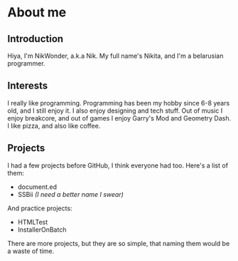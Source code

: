 # About me
## Introduction
Hiya, I'm NikWonder, a.k.a Nik. My full name's Nikita, and I'm a belarusian programmer.

## Interests
I really like programming. Programming has been my hobby since 6-8 years old, and I still enjoy it. I also enjoy designing and tech stuff.
Out of music I enjoy breakcore, and out of games I enjoy Garry's Mod and Geometry Dash.
I like pizza, and also like coffee.

## Projects
I had a few projects before GitHub, I think everyone had too. 
Here's a list of them:

- document.ed
- SSBii *(I need a better name I swear)*

And practice projects:

- HTMLTest
- InstallerOnBatch

There are more projects, but they are so simple, that naming them would be a waste of time.

<!---
nikwonder/nikwonder is a ✨ special ✨ repository because its `README.md` (this file) appears on your GitHub profile.
You can click the Preview link to take a look at your changes.

ok
--->
